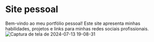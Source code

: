 ﻿# Site pessoal

Bem-vindo ao meu portfólio pessoal! Este site apresenta minhas habilidades,
projetos e links para minhas redes sociais profissionais.
![Captura de tela de 2024-07-13 19-08-31](https://github.com/user-attachments/assets/39c41cea-5325-4a3a-9a04-91f26b7a5e11)
